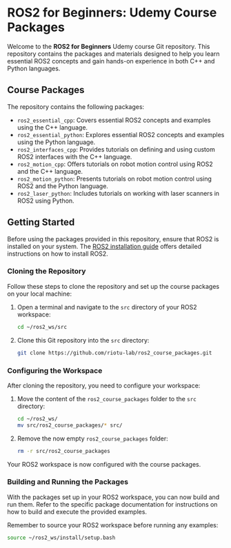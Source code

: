 # ROS2 for Beginners: Udemy Course Packages

Welcome to the **ROS2 for Beginners** Udemy course Git repository. This repository contains the packages and materials designed to help you learn essential ROS2 concepts and gain hands-on experience in both C++ and Python languages.

## Course Packages

The repository contains the following packages:

* `ros2_essential_cpp`: Covers essential ROS2 concepts and examples using the C++ language.
* `ros2_essential_python`: Explores essential ROS2 concepts and examples using the Python language.
* `ros2_interfaces_cpp`: Provides tutorials on defining and using custom ROS2 interfaces with the C++ language.
* `ros2_motion_cpp`: Offers tutorials on robot motion control using ROS2 and the C++ language.
* `ros2_motion_python`: Presents tutorials on robot motion control using ROS2 and the Python language.
* `ros2_laser_python`: Includes tutorials on working with laser scanners in ROS2 using Python.

## Getting Started

Before using the packages provided in this repository, ensure that ROS2 is installed on your system. The [ROS2 installation guide](https://index.ros.org/doc/ros2/Installation/) offers detailed instructions on how to install ROS2.

### Cloning the Repository

Follow these steps to clone the repository and set up the course packages on your local machine:

1. Open a terminal and navigate to the `src` directory of your ROS2 workspace:

   ```bash
   cd ~/ros2_ws/src
   ```

2. Clone this Git repository into the `src` directory:

   ```bash
   git clone https://github.com/riotu-lab/ros2_course_packages.git
   ```

### Configuring the Workspace

After cloning the repository, you need to configure your workspace:

1. Move the content of the `ros2_course_packages` folder to the `src` directory:

   ```bash
   cd ~/ros2_ws/
   mv src/ros2_course_packages/* src/
   ```

2. Remove the now empty `ros2_course_packages` folder:

   ```bash
   rm -r src/ros2_course_packages
   ```

Your ROS2 workspace is now configured with the course packages.

### Building and Running the Packages

With the packages set up in your ROS2 workspace, you can now build and run them. Refer to the specific package documentation for instructions on how to build and execute the provided examples.

Remember to source your ROS2 workspace before running any examples:

```bash
source ~/ros2_ws/install/setup.bash
```


